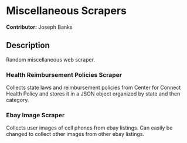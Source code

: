 # Miscellaneous Scrapers
**Contributor:** Joseph Banks

## Description

Random miscellaneous web scraper.

### Health Reimbursement Policies Scraper

Collects state laws and reimbursement policies from Center for Connect Health Policy and stores it in a JSON object organized by state and then category. 

### Ebay Image Scraper

Collects user images of cell phones from ebay listings. Can easily be changed to collect other images from other ebay listings.
